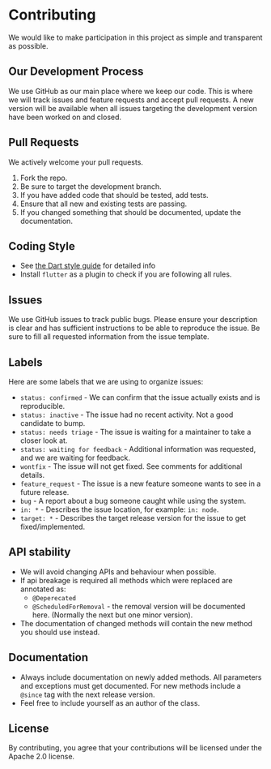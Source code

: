 # Contributing

We would like to make participation in this project as simple and transparent as possible.

## Our Development Process

We use GitHub as our main place where we keep our code. This is where we will track issues and feature requests and
accept pull requests. A new version will be available when all issues targeting the development version have been worked
on and closed.

## Pull Requests

We actively welcome your pull requests.

1. Fork the repo.
2. Be sure to target the development branch.
3. If you have added code that should be tested, add tests.
4. Ensure that all new and existing tests are passing.
5. If you changed something that should be documented, update the documentation.

## Coding Style

* See [the Dart style guide](https://dart.dev/guides/language/effective-dart/style) for detailed info
* Install `flutter` as a plugin to check if you are following all rules.

## Issues

We use GitHub issues to track public bugs. Please ensure your description is clear and has sufficient instructions to be
able to reproduce the issue. Be sure to fill all requested information from the issue template.

## Labels

Here are some labels that we are using to organize issues:

* `status: confirmed` - We can confirm that the issue actually exists and is reproducible.
* `status: inactive` - The issue had no recent activity. Not a good candidate to bump.
* `status: needs triage` - The issue is waiting for a maintainer to take a closer look at.
* `status: waiting for feedback` - Additional information was requested, and we are waiting for feedback.
* `wontfix` - The issue will not get fixed. See comments for additional details.
* `feature_request` - The issue is a new feature someone wants to see in a future release.
* `bug` - A report about a bug someone caught while using the system.
* `in: *` - Describes the issue location, for example: `in: node`.
* `target: *` - Describes the target release version for the issue to get fixed/implemented.

## API stability

* We will avoid changing APIs and behaviour when possible.
* If api breakage is required all methods which were replaced are annotated as:
    * `@Deperecated`
    * `@ScheduledForRemoval` - the removal version will be documented here. (Normally the next but one minor version).
* The documentation of changed methods will contain the new method you should use instead.

## Documentation

* Always include documentation on newly added methods. All parameters and exceptions must get documented. For new
  methods include a `@since` tag with the next release version.
* Feel free to include yourself as an author of the class.

## License

By contributing, you agree that your contributions will be licensed under the Apache 2.0 license.
